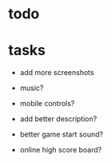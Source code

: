 # todo

# tasks

- add more screenshots

- music?

- mobile controls?

- add better description?
- better game start sound?
- online high score board?
